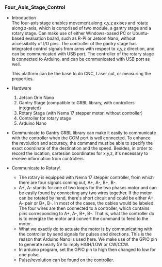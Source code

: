 ### Four_Axis_Stage_Control

- Introduction\
  The four-axis stage enables movement along x,y,z axises and rotate along z-axis, which is comprised of two module, a gantry stage and a rotary stage.
  Can make use of either Windows-based PC or Ubuntu-based evaluation board, such as R-Pi or Jetson Nano, without accessibility of I/O pins.
  The controller of the gantry stage has integrated control signals from arms with respect to x,y,z direction, and can be communicated with USB port.
  The controller of the rotary stage is connected to Arduino, and can be communicated with USB port as well.

  This platform can be the base to do CNC, Laser cut, or measuring the properties.
  
- Hardware
  1. Jetson Orin Nano
  2. Gantry Stage (compatible to GRBL library, with controllers integrated)
  3. Rotary Stage (with Nema 17 stepper motor, without controller) 
  4. Controller for rotary stage
  5. Arduino Nano

- Communicate to Gantry
  GRBL library can make it easily to communicate with the controller when the COM port is well connected.
  To enhance the revolution and accuracy, the command must be able to specify the exact coordinate of the destination and the speed.
  Besides, in order to record the location, cartesian coordinates for x,y,z, it's necessary to receive information from controllers.

- Communicate to Rotary\
  - The rotary is equipped with Nema 17 stepper controller, from which there are four signals coming out, A+, A-, B+, B-.
  - A+, A- stands for one of two loops for the two phases motor and can be easily found by connecting any two wires together. If the motor can be rotated by hand, there's short circuit and could be either A+, A- pair or B+, B-. In most of the cases, the cables would be labeled. The four wires are then connected to a controller, which contains pins corresponding to A+, A-, B+, B-. That is, what the controller do is to energize the motor and convert the command to feed to the motor.
  - What we exactly do to actuate the motor is by communicating with the controller by send signals for pulses and directions. This is the reason that Arduino Nano is used here. We make use of the GPIO pin to generate nearly 5V to imply HIGH/LOW or CW/CCW.
  - In arduino program, set the GPIO pin to high then changed to low for one pulse.
  - Pulse/revolution can be found on the controller.
